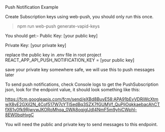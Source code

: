 Push Notification Example

Create Subscription keys using web-push,
you should only run this once.
> npm run web-push generate-vapid-keys

You should get:-
Public Key:
[your public key]

Private Key:
[your private key]

replace the public key in .env file in root project
REACT_APP_API_PUSH_NOTIFICATION_KEY = [your public key]

save your private key somewhere safe, we will use this to push messages later

To send push notifications, check Console logs to get the PushSubscription json,
look for the endpoint value, it should look something like this:

https://fcm.googleapis.com/fcm/send/eXBd8BuyE58:APA91bEvVDRiWcXtmwX8vE2GXil2N_4Cof517W7cYTlSedBq3SZX7fGUMVf_QuPIjOqkkaebacAhCTfX61y0fk9RjwywJKORoMhqa_0WA8oqjglJdI4NmF5m9yhiCWphl-8EW0bqHxgC

You will need the public and private key to send messages to this endpoint.
